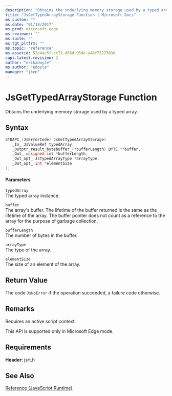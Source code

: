 ```yaml
---
description: "Obtains the underlying memory storage used by a typed array."
title: "JsGetTypedArrayStorage Function | Microsoft Docs"
ms.custom: ""
ms.date: "01/18/2017"
ms.prod: microsoft-edge
ms.reviewer: ""
ms.suite: ""
ms.tgt_pltfrm: ""
ms.topic: "reference"
ms.assetid: 52e4ac5f-cc71-456d-95de-a48f7327503d
caps.latest.revision: 2
author: "erikadoyle"
ms.author: "edoyle"
manager: "jken"
---
```

# JsGetTypedArrayStorage Function
Obtains the underlying memory storage used by a typed array.  
  
## Syntax  
  
```cpp  
STDAPI_(JsErrorCode) JsGetTypedArrayStorage(  
   _In_ JsValueRef typedArray,  
   _Outptr_result_bytebuffer_(*bufferLength) BYTE **buffer,  
   _Out_ unsigned int *bufferLength,  
   _Out_opt_ JsTypedArrayType *arrayType,  
   _Out_opt_ int *elementSize  
);  
```  
  
#### Parameters  
 `typedArray`  
 The typed array instance.  
  
 `buffer`  
 The array's buffer. The lifetime of the buffer returned is the same as the lifetime of the array. The buffer pointer does not count as a reference to the array for the purpose of garbage collection.  
  
 `bufferLength`  
 The number of bytes in the buffer.  
  
 `arrayType`  
 The type of the array.  
  
 `elementSize`  
 The size of an element of the array.  
  
## Return Value  
 The code `JsNoError` if the operation succeeded, a failure code otherwise.  
  
## Remarks  
 Requires an active script context.  
  
 This API is supported only in Microsoft Edge mode.  
  
## Requirements  
 **Header:** jsrt.h  
  
## See Also  
 [Reference (JavaScript Runtime)](../chakra-hosting/reference-javascript-runtime.md)